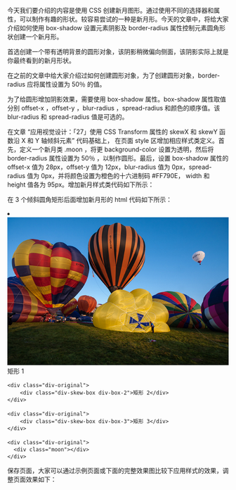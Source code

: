 今天我们要介绍的内容是使用 CSS 创建新月图形。通过使用不同的选择器和属性，可以制作有趣的形状。较容易尝试的一种是新月形。今天的文章中，将给大家介绍如何使用 box-shadow 设置元素阴影及 border-radius 属性控制元素圆角形状创建一个新月形。

首选创建一个带有透明背景的圆形对象，该阴影稍微偏向侧面，该阴影实际上就是你最终看到的新月形状。

在之前的文章中给大家介绍过如何创建圆形对象，为了创建圆形对象，border-radius 应将属性设置为 50％ 的值。

为了给圆形增加阴影效果，需要使用 box-shadow 属性。box-shadow 属性取值分别 offset-x ，offset-y ，blur-radius ，spread-radius 和颜色的顺序值。该 blur-radius 和 spread-radius 值是可选的。


在文章 “应用视觉设计：「27」使用 CSS Transform 属性的 skewX 和 skewY 函数沿 X 和 Y 轴倾斜元素” 代码基础上， 在页面 style 区增加相应样式类定义。首先，定义一个新月类 .moon ，将更 background-color 设置为透明，然后将 border-radius 属性设置为 50％ ，以制作圆形。最后，设置 box-shadow 属性的 offset-x 值为 28px，offset-y 值为 12px，blur-radius 值为 0px，spread-radius 值为 0px，并将颜色设置为橙色的十六进制码 #FF790E， width 和 height 值各为 95px。增加新月样式类代码如下所示：

<style type="text/css">

   .moon { 
      width: 95px;
      height: 95px;
      color: white;
      background-color: transparent;
      border-radius: 50%;
      box-shadow: 28px 12px 0px 0px #FF790E;
    }

</style>      

在 3 个倾斜圆角矩形后面增加新月形的 html 代码如下所示：

<li class="wide box-shadow" >

  <img src="../images/balloon4.jpg" alt="hot air balloon"  class="img-scale"/>

  <div class="mt-10 div-skew">
      <div class="div-original">
        <div class="div-skew-box div-box-1">矩形 1</div>
    </div>

    <div class="div-original">
        <div class="div-skew-box div-box-2">矩形 2</div>
    </div>

    <div class="div-original">
        <div class="div-skew-box div-box-3">矩形 3</div>
    </div>

    <div class="div-original">
      <div class="moon"></div>
    </div>
  </div>

</li>

保存页面，大家可以通过示例页面或下面的完整效果图比较下应用样式的效果，调整页面效果如下：
